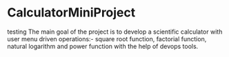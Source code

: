 # CalculatorMiniProject
testing
The main goal of the project is to develop a scientific calculator with user menu driven operations:- square root function, factorial function, natural logarithm and power function with the help of devops tools.
